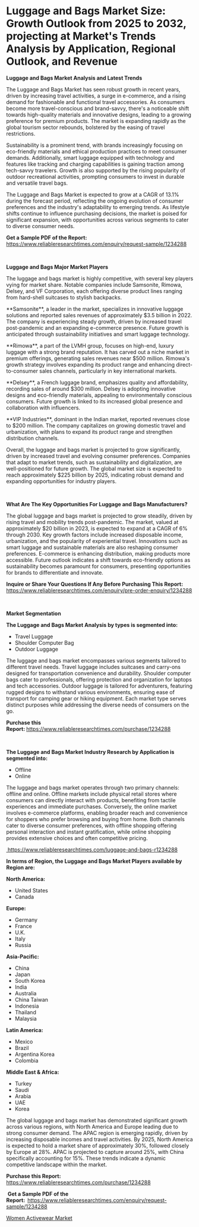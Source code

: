 <p><h1>Luggage and Bags Market Size: Growth Outlook from 2025 to 2032, projecting at Market's Trends Analysis by Application, Regional Outlook, and Revenue</h1></p><p><strong>Luggage and Bags Market Analysis and Latest Trends</strong></p>
<p><p>The Luggage and Bags Market has seen robust growth in recent years, driven by increasing travel activities, a surge in e-commerce, and a rising demand for fashionable and functional travel accessories. As consumers become more travel-conscious and brand-savvy, there's a noticeable shift towards high-quality materials and innovative designs, leading to a growing preference for premium products. The market is expanding rapidly as the global tourism sector rebounds, bolstered by the easing of travel restrictions.</p><p>Sustainability is a prominent trend, with brands increasingly focusing on eco-friendly materials and ethical production practices to meet consumer demands. Additionally, smart luggage equipped with technology and features like tracking and charging capabilities is gaining traction among tech-savvy travelers. Growth is also supported by the rising popularity of outdoor recreational activities, prompting consumers to invest in durable and versatile travel bags.</p><p>The Luggage and Bags Market is expected to grow at a CAGR of 13.1% during the forecast period, reflecting the ongoing evolution of consumer preferences and the industry's adaptability to emerging trends. As lifestyle shifts continue to influence purchasing decisions, the market is poised for significant expansion, with opportunities across various segments to cater to diverse consumer needs.</p></p>
<p><strong>Get a Sample PDF of the Report:&nbsp;</strong> <a href="https://www.reliableresearchtimes.com/enquiry/request-sample/1234288?utm_campaign=3565&utm_medium=2&utm_source=Github&utm_content=ia&utm_term=05042025&utm_id=luggage-and-bags">https://www.reliableresearchtimes.com/enquiry/request-sample/1234288</a></p>
<p>&nbsp;</p>
<p><strong>Luggage and Bags Major Market Players</strong></p>
<p><p>The luggage and bags market is highly competitive, with several key players vying for market share. Notable companies include Samsonite, Rimowa, Delsey, and VF Corporation, each offering diverse product lines ranging from hard-shell suitcases to stylish backpacks.</p><p>**Samsonite**, a leader in the market, specializes in innovative luggage solutions and reported sales revenues of approximately $3.5 billion in 2022. The company is experiencing steady growth, driven by increased travel post-pandemic and an expanding e-commerce presence. Future growth is anticipated through sustainability initiatives and smart luggage technology.</p><p>**Rimowa**, a part of the LVMH group, focuses on high-end, luxury luggage with a strong brand reputation. It has carved out a niche market in premium offerings, generating sales revenues near $500 million. Rimowa's growth strategy involves expanding its product range and enhancing direct-to-consumer sales channels, particularly in key international markets.</p><p>**Delsey**, a French luggage brand, emphasizes quality and affordability, recording sales of around $300 million. Delsey is adopting innovative designs and eco-friendly materials, appealing to environmentally conscious consumers. Future growth is linked to its increased global presence and collaboration with influencers.</p><p>**VIP Industries**, dominant in the Indian market, reported revenues close to $200 million. The company capitalizes on growing domestic travel and urbanization, with plans to expand its product range and strengthen distribution channels.</p><p>Overall, the luggage and bags market is projected to grow significantly, driven by increased travel and evolving consumer preferences. Companies that adapt to market trends, such as sustainability and digitalization, are well-positioned for future growth. The global market size is expected to reach approximately $225 billion by 2025, indicating robust demand and expanding opportunities for industry players.</p></p>
<p>&nbsp;</p>
<p><strong>What Are The Key Opportunities For Luggage and Bags Manufacturers?</strong></p>
<p><p>The global luggage and bags market is projected to grow steadily, driven by rising travel and mobility trends post-pandemic. The market, valued at approximately $20 billion in 2023, is expected to expand at a CAGR of 6% through 2030. Key growth factors include increased disposable income, urbanization, and the popularity of experiential travel. Innovations such as smart luggage and sustainable materials are also reshaping consumer preferences. E-commerce is enhancing distribution, making products more accessible. Future outlook indicates a shift towards eco-friendly options as sustainability becomes paramount for consumers, presenting opportunities for brands to differentiate and innovate.</p></p>
<p><strong>Inquire or Share Your Questions If Any Before Purchasing This Report:</strong> <a href="https://www.reliableresearchtimes.com/enquiry/pre-order-enquiry/1234288?utm_campaign=3565&utm_medium=2&utm_source=Github&utm_content=ia&utm_term=05042025&utm_id=luggage-and-bags">https://www.reliableresearchtimes.com/enquiry/pre-order-enquiry/1234288</a></p>
<p>&nbsp;</p>
<p><strong>Market Segmentation</strong></p>
<p><strong>The Luggage and Bags Market Analysis by types is segmented into:</strong></p>
<p><ul><li>Travel Luggage</li><li>Shoulder Computer Bag</li><li>Outdoor Luggage</li></ul></p>
<p><p>The luggage and bags market encompasses various segments tailored to different travel needs. Travel luggage includes suitcases and carry-ons designed for transportation convenience and durability. Shoulder computer bags cater to professionals, offering protection and organization for laptops and tech accessories. Outdoor luggage is tailored for adventurers, featuring rugged designs to withstand various environments, ensuring ease of transport for camping gear or hiking equipment. Each market type serves distinct purposes while addressing the diverse needs of consumers on the go.</p></p>
<p><strong>Purchase this Report:&nbsp;</strong><a href="https://www.reliableresearchtimes.com/purchase/1234288?utm_campaign=3565&utm_medium=2&utm_source=Github&utm_content=ia&utm_term=05042025&utm_id=luggage-and-bags">https://www.reliableresearchtimes.com/purchase/1234288</a></p>
<p>&nbsp;</p>
<p><strong>The Luggage and Bags Market Industry Research by Application is segmented into:</strong></p>
<p><ul><li>Offline</li><li>Online</li></ul></p>
<p><p>The luggage and bags market operates through two primary channels: offline and online. Offline markets include physical retail stores where consumers can directly interact with products, benefiting from tactile experiences and immediate purchases. Conversely, the online market involves e-commerce platforms, enabling broader reach and convenience for shoppers who prefer browsing and buying from home. Both channels cater to diverse consumer preferences, with offline shopping offering personal interaction and instant gratification, while online shopping provides extensive choices and often competitive pricing.</p></p>
<p><a href="https://www.reliableresearchtimes.com/luggage-and-bags-r1234288?utm_campaign=3565&utm_medium=2&utm_source=Github&utm_content=ia&utm_term=05042025&utm_id=luggage-and-bags">&nbsp;https://www.reliableresearchtimes.com/luggage-and-bags-r1234288</a></p>
<p><strong>In terms of Region, the Luggage and Bags Market Players available by Region are:</strong></p>
<p>
    <p> <strong> North America: </strong>
        <ul>
            <li>United States</li>
            <li>Canada</li>
        </ul>
        </p> 
    <p> <strong> Europe: </strong>
        <ul>
            <li>Germany</li>
            <li>France</li>
            <li>U.K.</li>
            <li>Italy</li>
            <li>Russia</li>
        </ul>
        </p> 
    <p> <strong> Asia-Pacific: </strong>
        <ul>
            <li>China</li>
            <li>Japan</li>
            <li>South Korea</li>
            <li>India</li>
            <li>Australia</li>
            <li>China Taiwan</li>
            <li>Indonesia</li>
            <li>Thailand</li>
            <li>Malaysia</li>
        </ul>
        </p> 
    <p> <strong> Latin America: </strong>
        <ul>
            <li>Mexico</li>
            <li>Brazil</li>
            <li>Argentina Korea</li>
            <li>Colombia</li>
        </ul>
        </p> 
    <p> <strong> Middle East & Africa: </strong>
        <ul>
            <li>Turkey</li>
            <li>Saudi</li>
            <li>Arabia</li>
            <li>UAE</li>
            <li>Korea</li>
        </ul>
    </p>
    </p>
<p><p>The global luggage and bags market has demonstrated significant growth across various regions, with North America and Europe leading due to strong consumer demand. The APAC region is emerging rapidly, driven by increasing disposable incomes and travel activities. By 2025, North America is expected to hold a market share of approximately 30%, followed closely by Europe at 28%. APAC is projected to capture around 25%, with China specifically accounting for 15%. These trends indicate a dynamic competitive landscape within the market.</p></p>
<p><strong>Purchase this Report: </strong><a href="https://www.reliableresearchtimes.com/purchase/1234288?utm_campaign=3565&utm_medium=2&utm_source=Github&utm_content=ia&utm_term=05042025&utm_id=luggage-and-bags">https://www.reliableresearchtimes.com/purchase/1234288</a></p>
<p>&nbsp;<strong>Get a Sample PDF of the Report:&nbsp;&nbsp;</strong><a href="https://www.reliableresearchtimes.com/enquiry/request-sample/1234288?utm_campaign=3565&utm_medium=2&utm_source=Github&utm_content=ia&utm_term=05042025&utm_id=luggage-and-bags">https://www.reliableresearchtimes.com/enquiry/request-sample/1234288</a></p>
<p><strong></strong></p>
<p><p><a href="https://github.com/bufkamaiahi7/Market-Research-Report-List-1/blob/main/women-activewear-market.md?utm_campaign=3565&utm_medium=2&utm_source=Github&utm_content=ia&utm_term=05042025&utm_id=luggage-and-bags">Women Activewear Market</a></p></p>